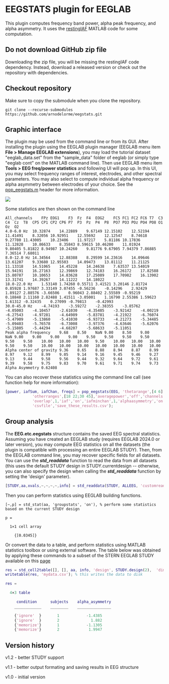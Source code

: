 # EEGSTATS plugin for EEGLAB

This plugin computes frequency band power, alpha peak frequency, and alpha asymmetry. It uses the [restingIAF](https://github.com/corcorana/restingIAF) MATLAB code for some computation.

## Do not download GitHub zip file

Downloading the zip file, you will be missing the restingIAF code dependency. Instead, download a released version or check out the repository with dependencies.

## Checkout repository

Make sure to copy the submodule when you clone the repository.

```
git clone --recurse-submodules https://github.com/arnodelorme/eegstats.git
```

## Graphic interface

The plugin may be used from the command line or from its GUI. After installing the plugin using the EEGLAB plugin manager (EEGLAB menu item **File > Manage EEGLAB extensions**), you may load the tutorial dataset "eeglab_data.set" from the "sample_data" folder of eeglab (or simply type "eeglab cont" on the MATLAB command line). Then use EEGLAB menu item **Tools > EEG freq/power statistics** and following UI will pop up. In this UI, you may select frequency ranges of interest, electrodes, and other spectral parameters. You may also select to compute individual alpha frequency or alpha asymmetry between electrodes of your choice. See the [pop_eegstats.m](https://github.com/arnodelorme/eegstats/blob/master/pop_eegstats.m) header for more information.

![](eegstats_gui.png)

Some statistics are then shown on the command line

```
All_channels	FPz	EOG1	F3	Fz	F4	EOG2	FC5	FC1	FC2	FC6	T7	C3	C4	Cz	T8	CP5	CP1	CP2	CP6	P7	P3	Pz	P4	P8	PO7	PO3	POz	PO4	PO8	O1	Oz	O2
4.0-6.0 Hz	10.32874	14.22889	9.67149	12.15102	12.52194	11.41491	8.32056	10.92951	12.55692	12.12547	8.74618	9.27780	11.43005	10.23406	11.97217	5.81186	10.17836	11.12828	10.86633	8.35843	8.59615	10.46200	11.01924	9.80405	5.81822	8.94987	10.24260	9.81776	9.67905	7.94379	7.86885	7.36514	7.68011
8.0-12.0 Hz	14.34564	12.88388	8.29599	14.23616	14.09646	13.61207	9.33680	12.95503	14.09473	13.81112	11.21125	11.13318	14.51065	14.45228	14.24638	7.63537	13.54019	15.94191	16.27163	12.39869	12.74183	16.26172	17.82588	15.80787	10.10653	14.83628	17.25089	17.70982	16.13902	13.31741	14.39267	14.11222	14.18022
18.0-22.0 Hz	1.53140	1.74260	0.55711	3.41521	3.20146	2.81724	0.85928	1.97687	3.33149	3.07455	-0.56236	-0.14296	2.92429	1.89127	2.88576	-3.66506	0.96043	2.88402	2.55589	-0.95219	0.18848	2.11160	2.82488	1.41511	-3.05001	1.16790	2.55386	1.59623	1.61312	-0.32435	0.27099	-0.79813	-0.42993
30.0-45.0 Hz	-4.74193	-3.59272	-2.38355	-3.85762	-4.05003	-4.10457	-2.61030	-4.35485	-3.92142	-4.00219	-6.27543	-4.97281	-4.64989	-5.83781	-4.21922	-6.76074	-5.47909	-5.13860	-5.41030	-6.93733	-4.21273	-5.34485	-5.09403	-5.76578	-6.73008	-3.97376	-4.63646	-5.62076	-5.15805	-5.44294	-4.68207	-5.68633	-5.11051
Peak alpha frequency	9.68	8.50	NaN	9.00	8.50	9.00	NaN	9.00	9.00	9.00	9.00	9.50	9.50	9.50	9.50	9.50	9.50	10.00	10.00	10.00	9.50	10.00	10.00	10.00	9.50	9.50	10.00	10.00	10.00	10.00	10.00	10.00	10.00
Alpha center of gravity	9.36	8.65	8.88	8.94	8.87	8.99	8.97	9.12	8.99	9.05	9.14	9.16	9.45	9.46	9.27	9.13	9.44	9.58	9.56	9.44	9.32	9.64	9.72	9.61	9.39	9.58	9.75	9.83	9.70	9.61	9.71	9.74	9.73
Alpha Asymmetry	0.62408
```

You can also recover these statistics using the command line call (see function help for more information):

```matlab
[power, iafSum, iafChan, freqs] = pop_eegstats(EEG, 'thetarange',[4 6] ,'alpharange',[8 12] , ...
            'otherranges',[18 22;30 45],'averagepower','off','channels','','winsize',2, ...
            'overlap',1,'iaf','on','iafminchan',1,'alphaasymmetry','on','asymchans','F3 F4', ...
            'csvfile','save_these_results.csv');
```

## Group analysis

The **EEG.etc.eegstats** structure contains the saved EEG spectral statistics. Assuming you have created an EEGLAB study (requires EEGLAB 2024.0 or later version), you may compute EEG statistics on all the datasets (the plugin is compatible with processing an entire EEGLAB STUDY). Then, from the EEGLAB command line, you may recover specific fields for all datasets. You can use the ***std_readdata*** function to read the data from all datasets (this uses the default STUDY design in STUDY.currentdesign -- otherwise, you can also specify the design when calling the ***std_readdata*** function by setting the 'design' parameter).

```matlab
[STUDY,aa,xvals,~,~,~,~,info] = std_readdata(STUDY, ALLEEG, 'customread', 'std_readeegfield', 'customparams', {{ 'etc', 'eegstats', 'alpha_asymmetry' }}, 'ndim', 1);
```
Then you can perform statistics using EEGLAB building functions. 

```
[~,p] = std_stat(aa, 'groupstats', 'on'), % perform some statistics based on the current STUDY design

p =

  1×1 cell array

    {[0.0345]}
```

Or convert the data to a table, and perform statistics using MATLAB statistics toolbox or using external software. The table below was obtained by applying these commands to a subset of the STERN EEGLAB STUDY available on this [page](https://eeglab.org/tutorials/tutorial_data.html)

```matlab
res = std_cell2table([], [], aa, info, 'design', STUDY.design(2),  'dimensions', {'subjects' 'alpha_asymmetry' })
writetable(res, 'mydata.csv'); % this writes the data to disk

res =

  4×3 table

     condition      subjects    alpha_asymmetry
    ____________    ________    _______________

    {'ignore'  }       1            -1.4385    
    {'ignore'  }       2              1.882    
    {'memorize'}       1            -1.1305    
    {'memorize'}       2             1.9947    
```


## Version history

v1.2 - better STUDY support

v1.1 - better output formating and saving results in EEG structure

v1.0 - initial version

